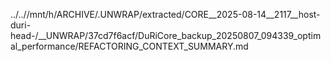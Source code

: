 ../..//mnt/h/ARCHIVE/.UNWRAP/extracted/CORE__2025-08-14__2117__host-duri-head-/__UNWRAP/37cd7f6acf/DuRiCore_backup_20250807_094339_optimal_performance/REFACTORING_CONTEXT_SUMMARY.md